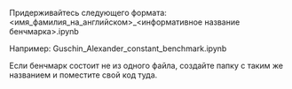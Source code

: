 Придерживайтесь следующего формата: <имя_фамилия_на_английском>\_<информативное название бенчмарка>.ipynb

Например: Guschin_Alexander_constant_benchmark.ipynb

Если бенчмарк состоит не из одного файла, создайте папку с таким же названием и поместите свой код туда.